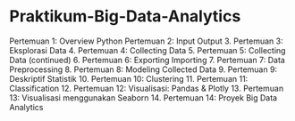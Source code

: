 # Praktikum-Big-Data-Analytics
Pertemuan 1: Overview Python
Pertemuan 2: Input Output
3. Pertemuan 3: Eksplorasi Data
4. Pertemuan 4: Collecting Data
5. Pertemuan 5: Collecting Data (continued)
6. Pertemuan 6: Exporting Importing
7. Pertemuan 7: Data Preprocessing
8. Pertemuan 8: Modeling Collected Data
9. Pertemuan 9: Deskriptif Statistik
10. Pertemuan 10: Clustering
11. Pertemuan 11: Classification
12. Pertemuan 12: Visualisasi: Pandas & Plotly
13. Pertemuan 13: Visualisasi menggunakan Seaborn
14. Pertemuan 14: Proyek Big Data Analytics
